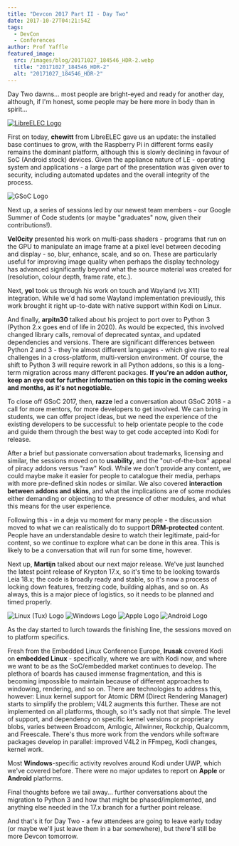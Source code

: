 ```yaml
---
title: "Devcon 2017 Part II - Day Two"
date: 2017-10-27T04:21:54Z
tags:
  - DevCon
  - Conferences
author: Prof Yaffle
featured_image:
  src: /images/blog/20171027_184546_HDR-2.webp
  title: "20171027_184546_HDR-2"
  alt: "20171027_184546_HDR-2"
---
```


Day Two dawns... most people are bright-eyed and ready for another day, although, if I'm honest, some people may be here more in body than in spirit...

[![LibreELEC Logo](https://wp.flash-jet.com/wp-content/uploads/2017/04/n6blkmxg.webp)](https://libreelec.tv/)

First on today, **chewitt** from LibreELEC gave us an update: the installed base continues to grow, with the Raspberry Pi in different forms easily remains the dominant platform, although this is slowly declining in favour of SoC (Android stock) devices. Given the appliance nature of LE - operating system and applications - a large part of the presentation was given over to security, including automated updates and the overall integrity of the process.

![GSoC Logo](https://developers.google.com/open-source/gsoc/images/gsoc2016-sun-373x373.webp)

Next up, a series of sessions led by our newest team members - our Google Summer of Code students (or maybe "graduates" now, given their contributions!).

**Vel0city** presented his work on multi-pass shaders - programs that run on the GPU to manipulate an image frame at a pixel level between decoding and display - so, blur, enhance, scale, and so on. These are particularly useful for improving image quality when perhaps the display technology has advanced significantly beyond what the source material was created for (resolution, colour depth, frame rate, etc.).

Next, **yol** took us through his work on touch and Wayland (vs X11) integration. While we'd had some Wayland implementation previously, this work brought it right up-to-date with native support within Kodi on Linux.

And finally, **arpitn30** talked about his project to port over to Python 3 (Python 2.x goes end of life in 2020). As would be expected, this involved changed library calls, removal of deprecated syntax, and updated dependencies and versions. There are significant differences between Python 2 and 3 - they're almost different languages - which give rise to real challenges in a cross-platform, multi-version environment. Of course, the shift to Python 3 will require rework in all Python addons, so this is a long-term migration across many different packages. **If you're an addon author, keep an eye out for further information on this topic in the coming weeks and months, as it's not negotiable.**

To close off GSoC 2017, then, **razze** led a conversation about GSoC 2018 - a call for more mentors, for more developers to get involved. We can bring in students, we can offer project ideas, but we need the experience of the existing developers to be successful: to help orientate people to the code and guide them through the best way to get code accepted into Kodi for release.

After a brief but passionate conversation about trademarks, licensing and similar, the sessions moved on to **usability**, and the "out-of-the-box" appeal of piracy addons versus "raw" Kodi. While we don't provide any content, we could maybe make it easier for people to catalogue their media, perhaps with more pre-defined skin nodes or similar. We also covered **interaction between addons and skins**, and what the implications are of some modules either demanding or objecting to the presence of other modules, and what this means for the user experience.

Following this - in a deja vu moment for many people - the discussion moved to what we can realistically do to support **DRM-protected** content. People have an understandable desire to watch their legitimate, paid-for content, so we continue to explore what can be done in this area. This is likely to be a conversation that will run for some time, however.

Next up, **Martijn** talked about our next major release. We've just launched the latest point release of Krypton 17.x, so it's time to be looking towards Leia 18.x; the code is broadly ready and stable, so it's now a process of locking down features, freezing code, building alphas, and so on. As always, this is a major piece of logistics, so it needs to be planned and timed properly.

![Linux (Tux) Logo](https://upload.wikimedia.org/wikipedia/commons/a/af/Tux.webp) ![Windows Logo](https://upload.wikimedia.org/wikipedia/commons/thumb/5/5f/Windows_logo_-_2012.svg/768px-Windows_logo_-_2012.svg.webp) ![Apple Logo](/images/blog/giant-apple-logo-bw.webp) ![Android Logo](https://cdn.worldvectorlogo.com/logos/android.svg)

As the day started to lurch towards the finishing line, the sessions moved on to platform specifics.

Fresh from the Embedded Linux Conference Europe, **lrusak** covered Kodi on **embedded Linux** - specifically, where we are with Kodi now, and where we want to be as the SoC/embedded market continues to develop. The plethora of boards has caused immense fragmentation, and this is becoming impossible to maintain because of different approaches to windowing, rendering, and so on. There are technologies to address this, however: Linux kernel support for Atomic DRM (Direct Rendering Manager) starts to simplify the problem; V4L2 augments this further. These are not implemented on all platforms, though, so it's sadly not that simple. The level of support, and dependency on specific kernel versions or proprietary blobs, varies between Broadcom, Amlogic, Allwinner, Rockchip, Qualcomm, and Freescale. There's thus more work from the vendors while software packages develop in parallel: improved V4L2 in FFmpeg, Kodi changes, kernel work.

Most **Windows**-specific activity revolves around Kodi under UWP, which we've covered before. There were no major updates to report on **Apple** or **Android** platforms.

Final thoughts before we tail away... further conversations about the migration to Python 3 and how that might be phased/implemented, and anything else needed in the 17.x branch for a further point release.

And that's it for Day Two - a few attendees are going to leave early today (or maybe we'll just leave them in a bar somewhere), but there'll still be more Devcon tomorrow.
